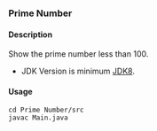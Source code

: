 ### Prime Number
#### Description
Show the prime number less than 100.
- JDK Version is minimum [JDK8](https://www.oracle.com/tr/java/technologies/downloads/).

#### Usage
```
cd Prime Number/src
javac Main.java
```